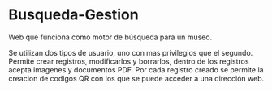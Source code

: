 # Busqueda-Gestion
Web que funciona como motor de búsqueda para un museo.

Se utilizan dos tipos de usuario, uno con mas privilegios que el segundo.
Permite crear registros, modificarlos y borrarlos, dentro de los registros acepta imagenes y documentos PDF.
Por cada registro creado se permite la creacion de codigos QR con los que se puede acceder a una dirección web.
